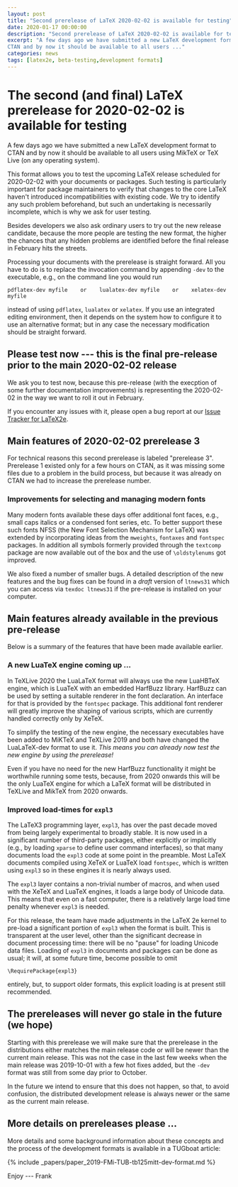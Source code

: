```yaml
---
layout: post
title: "Second prerelease of LaTeX 2020-02-02 is available for testing"
date: 2020-01-17 00:00:00
description: "Second prerelease of LaTeX 2020-02-02 is available for testing"
excerpt: "A few days ago we have submitted a new LaTeX development format to
CTAN and by now it should be available to all users ..."
categories: news
tags: [latex2e, beta-testing,development formats]
---
```


# The second (and final) LaTeX prerelease for 2020-02-02 is available for testing

A few days ago we have submitted a new LaTeX development format to
CTAN and by now it should be available to all users using MikTeX or
TeX Live (on any operating system).

This format allows you to test the upcoming LaTeX release scheduled
for 2020-02-02 with your documents or packages. Such testing is
particularly important for package maintainers to verify that changes
to the core LaTeX haven't introduced incompatibilities with existing
code. We try to identify any such problem beforehand, but such an
undertaking is necessarily incomplete, which is why we ask for user
testing.

Besides developers we also ask ordinary users to try out the new
release candidate, because the more people are testing the new
format, the higher the chances that any hidden problems are identified
before the final release in February hits the streets.

Processing your documents with the prerelease is straight forward. All
you have to do is to replace the invocation command by appending
`-dev` to the executable, e.g., on the command line you would run

```
pdflatex-dev myfile    or    lualatex-dev myfile    or    xelatex-dev myfile
```

instead of using `pdflatex`, `lualatex` or `xelatex`. If you use an
integrated editing environment, then it depends on the system 
how to configure it to use an alternative format; but in any case the necessary
modification should be straight forward.


## Please test now --- this is the final pre-release prior to the main 2020-02-02 release

We ask you to test now, because this pre-release (with the execption
of some further documentation improvements) is representing the
2020-02-02 in the way we want to roll it out in February.

If you encounter any issues with it, please open a bug report at our
[Issue Tracker for LaTeX2e](https://github.com/latex3/latex2e/issues).



## Main features of 2020-02-02 prerelease 3

For technical reasons this second prerelease is labeled "prerelease 3".
Prerelease 1 existed only for a few hours on CTAN, as it was missing
some files due to a problem in the build process, but because it was
already on CTAN we had to increase the prerelease number.

### Improvements for selecting and managing modern fonts

Many modern fonts available these days offer additional font faces,
e.g., small caps italics or a condensed font series, etc. To better
support these such fonts NFSS (the New Font Selection Mechanism for
LaTeX) was extended by incorporating ideas from the `mweights`,
`fontaxes` and `fontspec` packages.  In addition all symbols formerly
provided through the `textcomp` package are now available out of the
box and the use of `\oldstylenums` got improved.

We also fixed a number of smaller bugs. A detailed description of the
new features and the bug fixes can be found in a *draft* version of
`ltnews31` which you can access via `texdoc ltnews31` if the
pre-release is installed on your computer.



## Main features already available in the previous pre-release

Below is a summary of the features that have been made available earlier.

### A new LuaTeX engine coming up ...

In TeXLive 2020 the LuaLaTeX format will always use the new LuaHBTeX
engine, which is LuaTeX with an embedded HarfBuzz library.
HarfBuzz can be used by setting a suitable renderer in the font
declaration. An interface for that is provided by the `fontspec` package.
This additional font renderer will greatly improve the shaping of
various scripts, which are currently handled correctly only by
XeTeX.

To simplify the testing of the new engine, the necessary executables
have been added to MiKTeX and TeXLive 2019 and both have changed the
LuaLaTeX-dev format to use it. _This means you can already now test
the new engine by using the prerelease!_

Even if you have no need for the new HarfBuzz functionality it might
be worthwhile running some tests, because, from 2020 onwards this will
be the only LuaTeX engine for which a LaTeX format will be distributed
in TeXLive and MikTeX from 2020 onwards.



### Improved load-times for `expl3`

The LaTeX3 programming layer, `expl3`, has over the past decade moved
from being largely experimental to broadly stable. It is now used in a
significant number of third-party packages, either explicitly or
implicitly (e.g., by loading `xparse` to define user command
interfaces), so that many documents load the `expl3` code at some
point in the preamble. Most LaTeX documents compiled using XeTeX or
LuaTeX load `fontspec`, which is written using `expl3` so in these
engines it is nearly always used.

The `expl3` layer contains a non-trivial number of macros, and when
used with the XeTeX and LuaTeX engines, it loads a large body of
Unicode data.  This means that even on a fast computer, there is a
relatively large load time penalty whenever `expl3` is needed.

For this release, the team have made adjustments in the LaTeX 2e kernel to
pre-load a significant portion of `expl3` when the format is built. This is
transparent at the user level, other than the significant decrease in document
processing time: there will be no "pause" for loading Unicode data
files. Loading of `expl3` in documents and packages can be done as usual;
it will, at some future time, become possible to omit
```
\RequirePackage{expl3}
```
entirely, but, to support older formats, this explicit loading is at
present still recommended.


## The prereleases will never go stale in the future (we hope)

Starting with this prerelease we will make sure that the prerelease
in the distributions either matches the main release code or will be
newer than the current main release. This was not the case in the last
few weeks when the main release was 2019-10-01 with a few hot fixes
added, but the `-dev` format was still from some day prior to October.

In the future we intend to ensure that this does not happen, so that,
to avoid confusion, the distributed development release is always
newer or the same as the current main release.



## More details on prereleases please ...

More details and some background information about these concepts and
the process of the development formats is available in a TUGboat
article:

{% include _papers/paper_2019-FMi-TUB-tb125mitt-dev-format.md  %}



Enjoy --- Frank


<img src="https://ssl-vg03.met.vgwort.de/na/03770697eae2427c8a6bfe7e9b8ab332" width="1" height="1" alt="">
